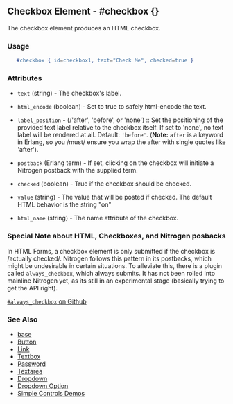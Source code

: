 

## Checkbox Element - #checkbox {}

  The checkbox element produces an HTML checkbox.

### Usage

```erlang
   #checkbox { id=checkbox1, text="Check Me", checked=true }

```

### Attributes

   * `text` (string) - The checkbox's label.

   * `html_encode` (boolean) - Set to true to safely html-encode the text.

   *  `label_position` - (/'after', 'before', or 'none') :: Set the positioning
	  of the provided text label relative to the checkbox itself. If set to
	  'none', no text label will be rendered at all. Default: `'before'`. (**Note:**
	  `after` is a keyword in Erlang, so you /must/ ensure you wrap the after with
	  single quotes like 'after').

   * `postback` (Erlang term) - If set, clicking on the checkbox will
	  initiate a Nitrogen postback with the supplied term.

   * `checked` (boolean) - True if the checkbox should be checked.

   * `value` (string) - The value that will be posted if checked. The
	  default HTML behavior is the string "on"

   * `html_name` (string) - The name attribute of the checkbox.

### Special Note about HTML, Checkboxes, and Nitrogen posbacks

In HTML Forms, a checkbox element is only submitted if the checkbox is
/actually checked/. Nitrogen follows this pattern in its postbacks, which
might be undesirable in certain situations. To alleviate this, there is a
plugin called `always_checkbox`, which always submits.  It has not been
rolled into mainline Nitrogen yet, as its still in an experimental stage
(basically trying to get the API right).

[`#always_checkbox` on Github](https://github.com/choptastic/always_checkbox)

### See Also

 * [base](./base_element.html)
 * [Button](./button.html)
 * [Link](./link.html)
 * [Textbox](./textbox.html)
 * [Password](./password.html)
 * [Textarea](./textarea.html)
 * [Dropdown](./dropdown.html)
 * [Dropdown Option](./option.html)
 * [Simple Controls Demos](http://nitrogenproject.com/demos/simplecontrols)

